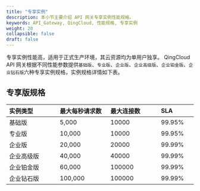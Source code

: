 ```yaml
---
title: "专享实例"
description: 本小节主要介绍 API 网关专享实例性能规格。 
keywords: API_Gateway, QingCloud, 性能规格, 专享实例
weight: 20
collapsible: false
draft: false
---
```


专享实例性能高，适用于正式生产环境，其云资源均为单用户独享。 QingCloud API 网关根据不同性能参数提供`基础版`、`专业版`、`企业版`、`企业高级版`、`企业铂金版`、`企业钻石版`六种专享实例规格，实例规格详情如下表。



## 专享版规格

| <span style="display:inline-block;width:120px">实例类型</span> | <span style="display:inline-block;width:120px">最大每秒请求数</span> | <span style="display:inline-block;width:120px">最大连接数</span> | <span style="display:inline-block;width:120px">SLA</span> |
| :----------------------------------------------------------- | :----------------------------------------------------------- | :----------------------------------------------------------- | :-------------------------------------------------------- |
| 基础版                                                       | 5,000                                                        | 10000                                                        | 99.95%                                                    |
| 专业版                                                       | 10,000                                                       | 10000                                                        | 99.95%                                                    |
| 企业版                                                       | 20,000                                                       | 20000                                                        | 99.99%                                                    |
| 企业高级版                                                   | 40,000                                                       | 40000                                                        | 99.99%                                                    |
| 企业铂金版                                                   | 60,000                                                       | 100000                                                       | 99.99%                                                    |
| 企业钻石版                                                   | 100,000                                                      | 100000                                                       | 99.99%                                                    |



